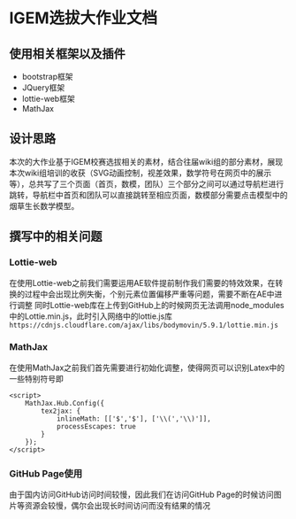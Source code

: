 # IGEM选拔大作业文档
## 使用相关框架以及插件
* bootstrap框架
* JQuery框架
* lottie-web框架
* MathJax
## 设计思路
本次的大作业基于IGEM校赛选拔相关的素材，结合往届wiki组的部分素材，展现本次wiki组培训的收获（SVG动画控制，视差效果，数学符号在网页中的展示等），总共写了三个页面（首页，数模，团队）三个部分之间可以通过导航栏进行跳转，导航栏中首页和团队可以直接跳转至相应页面，数模部分需要点击模型中的烟草生长数学模型。
## 撰写中的相关问题
### Lottie-web
在使用Lottie-web之前我们需要运用AE软件提前制作我们需要的特效效果，在转换的过程中会出现比例失衡，个别元素位置偏移严重等问题，需要不断在AE中进行调整
同时Lottie-web库在上传到GitHub上的时候网页无法调用node_modules中的Lottie.min.js，此时引入网络中的lottie.js库`` https://cdnjs.cloudflare.com/ajax/libs/bodymovin/5.9.1/lottie.min.js``
### MathJax
在使用MathJax之前我们首先需要进行初始化调整，使得网页可以识别Latex中的一些特别符号即
```
<script>
    MathJax.Hub.Config({
	    tex2jax: {
	        inlineMath: [['$','$'], ['\\(','\\)']],
	        processEscapes: true
	    }
	});
</script>
```
### GitHub Page使用
由于国内访问GitHub访问时间较慢，因此我们在访问GitHub Page的时候访问图片等资源会较慢，偶尔会出现长时间访问而没有结果的情况
